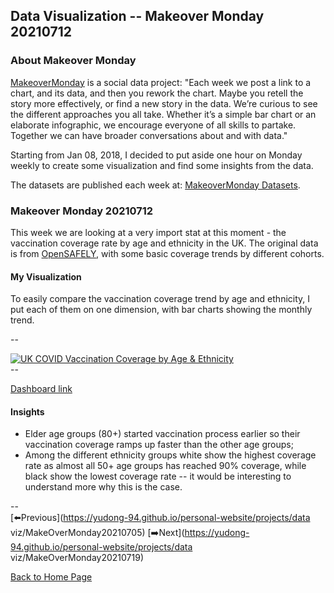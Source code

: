 <head>
  <!-- Global site tag (gtag.js) - Google Analytics -->
<script async src="https://www.googletagmanager.com/gtag/js?id=UA-112502179-1"></script>
<script>
  window.dataLayer = window.dataLayer || [];
  function gtag(){dataLayer.push(arguments);}
  gtag('js', new Date());

  gtag('config', 'UA-112502179-1');
</script>
</head>


## Data Visualization -- Makeover Monday 20210712

### About Makeover Monday

[MakeoverMonday](http://www.makeovermonday.co.uk/) is a social data project:
"Each week we post a link to a chart, and its data, and then you rework the chart.
Maybe you retell the story more effectively, or find a new story in the data.
We’re curious to see the different approaches you all take. Whether it’s a simple bar chart or an elaborate infographic, we encourage everyone of all skills to partake.
Together we can have broader conversations about and with data."

Starting from Jan 08, 2018, I decided to put aside one hour on Monday weekly to create some visualization and find some insights from the data.

The datasets are published each week at: [MakeoverMonday Datasets](http://www.makeovermonday.co.uk/data/).

### Makeover Monday 20210712

This week we are looking at a very import stat at this moment - the vaccination coverage rate by age and ethnicity in the UK. The original data is from [OpenSAFELY](https://reports.opensafely.org/reports/vaccine-coverage/), with some basic coverage trends by different cohorts.  

#### My Visualization

To easily compare the vaccination coverage trend by age and ethnicity, I put each of them on one dimension, with bar charts showing the monthly trend.  

--  
<div class='tableauPlaceholder' id='viz1626145231619' style='position: relative'>
  <noscript><a href='#'>
    <img alt='UK COVID Vaccination Coverage by Age &amp; Ethnicity ' src='https:&#47;&#47;public.tableau.com&#47;static&#47;images&#47;Ma&#47;MakeOverMonday20210712UKCOVIDVaccinationCoveragebyAgeEthnicity&#47;UKCOVIDVaccinationCoveragebyAgeEthnicity&#47;1_rss.png' style='border: none' />
    </a></noscript>
  <object class='tableauViz'  style='display:none;'>
    <param name='host_url' value='https%3A%2F%2Fpublic.tableau.com%2F' />
    <param name='embed_code_version' value='3' /> 
    <param name='site_root' value='' />
    <param name='name' value='MakeOverMonday20210712UKCOVIDVaccinationCoveragebyAgeEthnicity&#47;UKCOVIDVaccinationCoveragebyAgeEthnicity' />
    <param name='tabs' value='no' />
    <param name='toolbar' value='yes' />
    <param name='static_image' value='https:&#47;&#47;public.tableau.com&#47;static&#47;images&#47;Ma&#47;MakeOverMonday20210712UKCOVIDVaccinationCoveragebyAgeEthnicity&#47;UKCOVIDVaccinationCoveragebyAgeEthnicity&#47;1.png' />
    <param name='animate_transition' value='yes' />
    <param name='display_static_image' value='yes' />
    <param name='display_spinner' value='yes' />
    <param name='display_overlay' value='yes' />
    <param name='display_count' value='yes' />
    <param name='language' value='en-US' />
  </object></div>          
  <script type='text/javascript'>            
  var divElement = document.getElementById('viz1626145231619');    
  var vizElement = divElement.getElementsByTagName('object')[0];                
  if ( divElement.offsetWidth > 800 ) { vizElement.style.width='800px';vizElement.style.height='827px';} else if ( divElement.offsetWidth > 500 ) { vizElement.style.width='800px';vizElement.style.height='827px';} else { vizElement.style.width='100%';vizElement.style.height='727px';}       
  var scriptElement = document.createElement('script');                
  scriptElement.src = 'https://public.tableau.com/javascripts/api/viz_v1.js';       
  vizElement.parentNode.insertBefore(scriptElement, vizElement);             
</script>
--  

[Dashboard link](https://public.tableau.com/views/MakeOverMonday20210712UKCOVIDVaccinationCoveragebyAgeEthnicity/UKCOVIDVaccinationCoveragebyAgeEthnicity?:language=en-US&:display_count=n&:origin=viz_share_link)
  
#### Insights
* Elder age groups (80+) started vaccination process earlier so their vaccination coverage ramps up faster than the other age groups;  
* Among the different ethnicity groups white show the highest coverage rate as almost all 50+ age groups has reached 90% coverage, while black show the lowest coverage rate -- it would be interesting to understand more why this is the case.  

--  
[⬅️Previous](https://yudong-94.github.io/personal-website/projects/data viz/MakeOverMonday20210705)  [➡️Next](https://yudong-94.github.io/personal-website/projects/data viz/MakeOverMonday20210719)  

[Back to Home Page](https://yudong-94.github.io/personal-website/)
